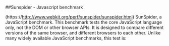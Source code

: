 ##Sunspider - Javascript benchmark

(https://http://www.webkit.org/perf/sunspider/sunspider.html)
SunSpider, a JavaScript benchmark. This benchmark tests the core JavaScript language only, not the DOM or other browser APIs. It is designed to compare different versions of the same browser, and different browsers to each other. Unlike many widely available JavaScript benchmarks, this test is: